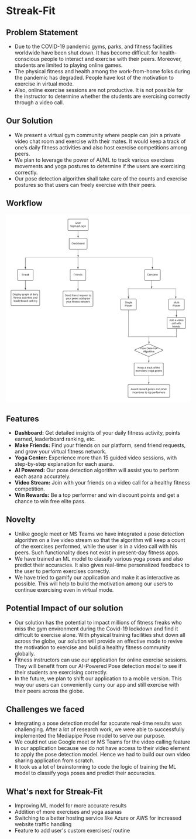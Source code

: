 # Streak-Fit
 
## Problem Statement
- Due to the COVID-19 pandemic gyms, parks, and fitness facilities worldwide have been shut down. It has become difficult for health-conscious people to interact and exercise with their peers. Moreover, students are limited to playing online games. 
- The physical fitness and health among the work-from-home folks during the pandemic has degraded. People have lost of the motivation to exercise in virtual mode.
- Also, online exercise sessions are not productive. It is not possible for the instructor to determine whether the students are exercising correctly through a video call.

## Our Solution
- We present a virtual gym community where people can join a private video chat room and exercise with their mates. It would keep a track of one’s daily fitness activities and also host exercise competitions among peers.
- We plan to leverage the power of AI/ML to track various exercises movements and yoga postures to determine if the users are exercising correctly. 
- Our pose detection algorithm shall take care of the counts and exercise postures so that users can freely exercise with their peers. 

## Workflow
![](public/assets/img/features/Workflow.png)


## Features

- **Dashboard:** Get detailed insights of your daily fitness activity, points earned, leaderboard ranking, etc. 
- **Make Friends:** Find your friends on our platform, send friend requests, and grow your virtual fitness network.
- **Yoga Center:** Experience more than 15 guided video sessions, with step-by-step explanation for each asana.
- **AI Powered:** Our pose detection algorithm will assist you to perform each asana accurately.
- **Video Stream:** Join with your friends on a video call for a healthy fitness competition.
- **Win Rewards:** Be a top performer and win discount points and get a chance to win free elite pass.

## Novelty

- Unlike google meet or MS Teams we have integrated a pose detection algorithm on a live video stream so that the algorithm will keep a count of the exercises performed, while the user is in a video call with his peers. Such functionality does not exist in present-day fitness apps. 
- We have trained an ML model to classify various yoga poses and also predict their accuracies. It also gives real-time personalized feedback to the user to perform exercises correctly.
- We have tried to gamify our application and make it as interactive as possible. This will help to build the motivation among our users to continue exercising even in virtual mode.

## Potential Impact of our solution

- Our solution has the potential to impact millions of fitness freaks who miss the gym
environment during the Covid-19 lockdown and find it difficult to exercise alone. With physical
training facilities shut down all across the globe, our solution will provide an effective mode to
revive the motivation to exercise and build a healthy fitness community globally.
- Fitness instructors can use our application for online exercise sessions. They will benefit from our AI-Powered Pose detection model to see if their students are exercising correctly.
- In the future, we plan to shift our application to a mobile version. This way our users can conveniently carry our app and still exercise with their peers across the globe.

## Challenges we faced

- Integrating a pose detection model for accurate real-time results was challenging. After a lot of research work, we were able to successfully implemented the Mediapipe Pose model to serve our purpose.
- We could not use Google meet or MS Teams for the video calling feature in our application because we do not have access to their video element to apply the pose detection model. Hence we had to build our own video sharing application from scratch.
- It took us a lot of brainstorming to code the logic of training the ML model to classify yoga poses and predict their accuracies.


## What's next for Streak-Fit

- Improving ML model for more accurate results
- Addition of more exercises and yoga asanas
- Switching to a better hosting service like Azure or AWS for increased website traffic handling
- Feature to add user's custom exercises/ routine
